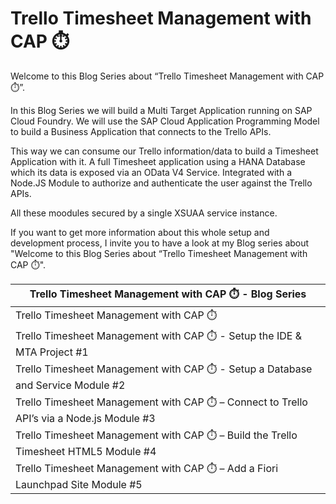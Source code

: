 # Trello Timesheet Management with CAP ⏱️

Welcome to this Blog Series about “Trello Timesheet Management with CAP ⏱️”. 

In this Blog Series we will build a Multi Target Application running on SAP Cloud Foundry.
We will use the SAP Cloud Application Programming Model to build a Business Application that connects to the Trello APIs.

This way we can consume our Trello information/data to build a Timesheet Application with it.
A full Timesheet application using a HANA Database which its data is exposed via an OData V4 Service.
Integrated with a Node.JS Module to authorize and authenticate the user against the Trello APIs.

All these moodules secured by a single XSUAA service instance.

If you want to get more information about this whole setup and development process, I invite you to have a look at my Blog series about "Welcome to this Blog Series about “Trello Timesheet Management with CAP ⏱️". 


Trello Timesheet Management with CAP ⏱️ - Blog Series |
---------|
Trello Timesheet Management with CAP ⏱️  |
Trello Timesheet Management with CAP ⏱️ - Setup the IDE & MTA Project #1 |
Trello Timesheet Management with CAP ⏱️ -  Setup a Database and Service Module #2 |
Trello Timesheet Management with CAP ⏱️ – Connect to Trello API’s via a Node.js Module #3 |
Trello Timesheet Management with CAP ⏱️ – Build the Trello Timesheet HTML5 Module #4 |
Trello Timesheet Management with CAP ⏱️ – Add a Fiori Launchpad Site Module #5 |